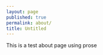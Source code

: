 ```yaml
---
layout: page
published: true
permalink: about/
title: Untitled
---
```


This is a test about page using prose